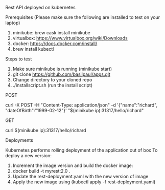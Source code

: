 Rest API deployed on kubernetes

Prerequisites (Please make sure the following are installed to test on your laptop)

1. minikube: brew cask install minikube
2. virtualbox: https://www.virtualbox.org/wiki/Downloads
3. docker: https://docs.docker.com/install/
4. brew install kubectl

Steps to test

1. Make sure minikube is running (minikube start)
2. git clone https://github.com/basilpaul/apps.git
3. Change directory to your cloned repo
4. ./installscript.sh (run the install script)

POST

curl -X POST -H "Content-Type: application/json" -d '{"name":"richard", "dateOfBirth":"1999-02-12"}' "$(minikube ip):31317/hello/richard"

GET

curl $(minikube ip):31317/hello/richard

Deployments

Kubernetes performs rolling deployment of the application out of box
To deploy a new version:
1. Increment the image version and build the docker image:
2. docker build -t myrest:2.0 .
3. Update the rest-deployment.yaml with the new version of image
4. Apply the new image using (kubectl apply -f rest-deployment.yaml)
